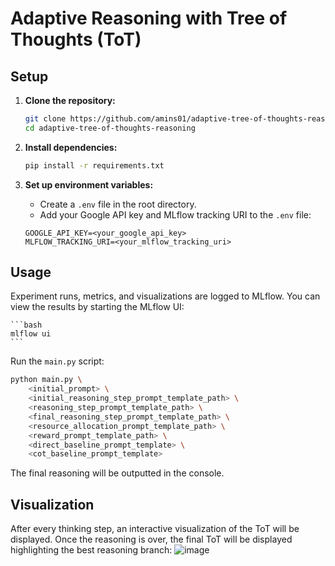 # Adaptive Reasoning with Tree of Thoughts (ToT)

## Setup

1. **Clone the repository:**

    ```bash
    git clone https://github.com/amins01/adaptive-tree-of-thoughts-reasoning.git
    cd adaptive-tree-of-thoughts-reasoning
    ```

2. **Install dependencies:**

    ```bash
    pip install -r requirements.txt
    ```

3. **Set up environment variables:**

    -   Create a `.env` file in the root directory.
    -   Add your Google API key and MLflow tracking URI to the `.env` file:

    ```
    GOOGLE_API_KEY=<your_google_api_key>
    MLFLOW_TRACKING_URI=<your_mlflow_tracking_uri>
    ```

## Usage

 Experiment runs, metrics, and visualizations are logged to MLflow. You can view the results by starting the MLflow UI:

    ```bash
    mlflow ui
    ```

Run the `main.py` script:

```bash
python main.py \
    <initial_prompt> \
    <initial_reasoning_step_prompt_template_path> \
    <reasoning_step_prompt_template_path> \
    <final_reasoning_step_prompt_template_path> \
    <resource_allocation_prompt_template_path> \
    <reward_prompt_template_path> \
    <direct_baseline_prompt_template> \
    <cot_baseline_prompt_template>
```

The final reasoning will be outputted in the console.

## Visualization

After every thinking step, an interactive visualization of the ToT will be displayed. Once the reasoning is over, the final ToT will be displayed highlighting the best reasoning branch:
![image](https://github.com/user-attachments/assets/9666d3a5-1384-4f2d-9530-c166c9fc11d1)

